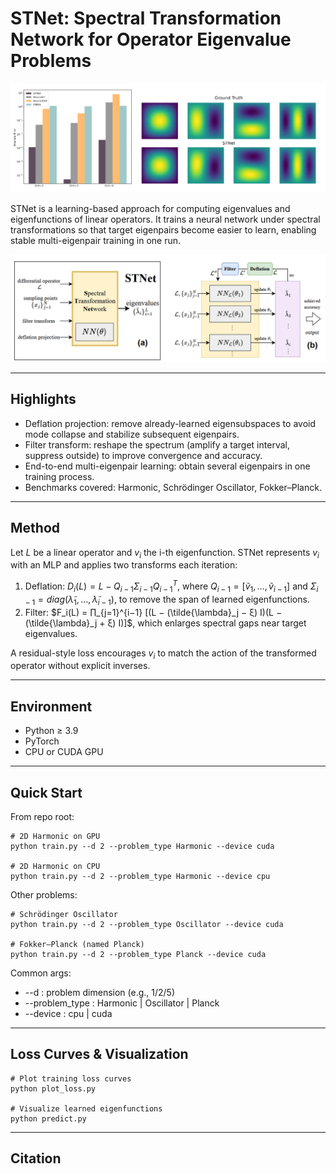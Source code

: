 # STNet: Spectral Transformation Network for Operator Eigenvalue Problems

[![STNet](docs/out.png)](docs/overview.png)

STNet is a learning-based approach for computing eigenvalues and eigenfunctions of linear operators. It trains a neural network under spectral transformations so that target eigenpairs become easier to learn, enabling stable multi-eigenpair training in one run.

![STNet overview](docs/overview.png)

---

## Highlights

- Deflation projection: remove already-learned eigensubspaces to avoid mode collapse and stabilize subsequent eigenpairs.
- Filter transform: reshape the spectrum (amplify a target interval, suppress outside) to improve convergence and accuracy.
- End-to-end multi-eigenpair learning: obtain several eigenpairs in one training process.
- Benchmarks covered: Harmonic, Schrödinger Oscillator, Fokker–Planck.

---

## Method

Let $L$ be a linear operator and $v_i$ the i-th eigenfunction. STNet represents $v_i$ with an MLP and applies two transforms each iteration:

1) Deflation: $D_i(L) = L − Q_{i−1} Σ_{i−1} Q_{i−1}^T$, where $Q_{i−1} = [ṽ_1, …, ṽ_{i−1}]$ and $Σ_{i−1} = diag(λ̃_1, …, λ̃_{i−1})$, to remove the span of learned eigenfunctions.
2) Filter: $F_i(L) = ∏_{j=1}^{i−1} [(L − (\tilde{\lambda}_j − ξ) I)(L − (\tilde{\lambda}_j + ξ) I)]$, which enlarges spectral gaps near target eigenvalues.

A residual-style loss encourages $v_i$ to match the action of the transformed operator without explicit inverses.

---

## Environment

- Python ≥ 3.9
- PyTorch
- CPU or CUDA GPU

---

## Quick Start

From repo root:

    # 2D Harmonic on GPU
    python train.py --d 2 --problem_type Harmonic --device cuda
    
    # 2D Harmonic on CPU
    python train.py --d 2 --problem_type Harmonic --device cpu

Other problems:

    # Schrödinger Oscillator
    python train.py --d 2 --problem_type Oscillator --device cuda
    
    # Fokker–Planck (named Planck)
    python train.py --d 2 --problem_type Planck --device cuda

Common args:

- --d : problem dimension (e.g., 1/2/5)
- --problem_type : Harmonic | Oscillator | Planck
- --device : cpu | cuda

---------

## Loss Curves & Visualization

    # Plot training loss curves
    python plot_loss.py
    
    # Visualize learned eigenfunctions
    python predict.py

---

## Citation



